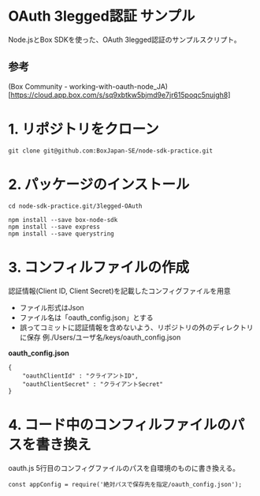 # OAuth 3legged認証 サンプル

Node.jsとBox SDKを使った、OAuth 3legged認証のサンプルスクリプト。  

## 参考
(Box Community - working-with-oauth-node_JA)[https://cloud.app.box.com/s/sq9xbtkw5bjmd9e7jr615poqc5nujgh8]

# 1. リポジトリをクローン

```
git clone git@github.com:BoxJapan-SE/node-sdk-practice.git
```

# 2. パッケージのインストール
```
cd node-sdk-practice.git/3legged-OAuth

npm install --save box-node-sdk
npm install --save express
npm install --save querystring
```

# 3. コンフィルファイルの作成

認証情報(Client ID, Client Secret)を記載したコンフィグファイルを用意

- ファイル形式はJson
- ファイル名は「oauth_config.json」とする
- 誤ってコミットに認証情報を含めないよう、リポジトリの外のディレクトリに保存
  例./Users/ユーザ名/keys/oauth_config.json

**oauth_config.json**
```
{
    "oauthClientId" : "クライアントID",
    "oauthClientSecret" : "クライアントSecret"
}
```

# 4. コード中のコンフィルファイルのパスを書き換え

oauth.js 5行目のコンフィグファイルのパスを自環境のものに書き換える。

```
const appConfig = require('絶対パスで保存先を指定/oauth_config.json');  
```

